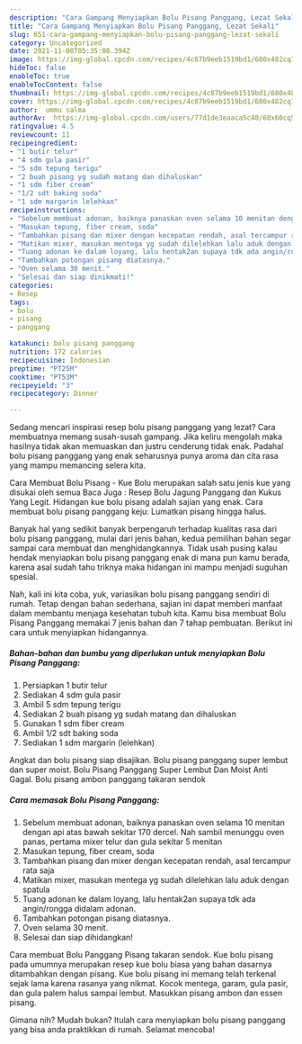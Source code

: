```yaml
---
description: "Cara Gampang Menyiapkan Bolu Pisang Panggang, Lezat Sekali"
title: "Cara Gampang Menyiapkan Bolu Pisang Panggang, Lezat Sekali"
slug: 651-cara-gampang-menyiapkan-bolu-pisang-panggang-lezat-sekali
category: Uncategorized
date: 2021-11-08T05:35:08.394Z
image: https://img-global.cpcdn.com/recipes/4c87b9eeb1519bd1/680x482cq70/bolu-pisang-panggang-foto-resep-utama.jpg
hideToc: false
enableToc: true
enableTocContent: false
thumbnail: https://img-global.cpcdn.com/recipes/4c87b9eeb1519bd1/680x482cq70/bolu-pisang-panggang-foto-resep-utama.jpg
cover: https://img-global.cpcdn.com/recipes/4c87b9eeb1519bd1/680x482cq70/bolu-pisang-panggang-foto-resep-utama.jpg
author:  ummu salma
authorAv:  https://img-global.cpcdn.com/users/77d1de3eaaca5c40/60x60cq50/avatar.jpg
ratingvalue: 4.5
reviewcount: 11
recipeingredient:
- "1 butir telur"
- "4 sdm gula pasir"
- "5 sdm tepung terigu"
- "2 buah pisang yg sudah matang dan dihaluskan"
- "1 sdm fiber cream"
- "1/2 sdt baking soda"
- "1 sdm margarin lelehkan"
recipeinstructions:
- "Sebelum membuat adonan, baiknya panaskan oven selama 10 menitan dengan api atas bawah sekitar 170 dercel. Nah sambil menunggu oven panas, pertama mixer telur dan gula sekitar 5 menitan"
- "Masukan tepung, fiber cream, soda"
- "Tambahkan pisang dan mixer dengan kecepatan rendah, asal tercampur rata saja"
- "Matikan mixer, masukan mentega yg sudah dilelehkan lalu aduk dengan spatula"
- "Tuang adonan ke dalam loyang, lalu hentak2an supaya tdk ada angin/rongga didalam adonan."
- "Tambahkan potongan pisang diatasnya."
- "Oven selama 30 menit."
- "Selesai dan siap dinikmati!"
categories:
- Resep
tags:
- bolu
- pisang
- panggang

katakunci: bolu pisang panggang 
nutrition: 172 calories
recipecuisine: Indonesian
preptime: "PT25M"
cooktime: "PT53M"
recipeyield: "3"
recipecategory: Dinner

---
```



Sedang mencari inspirasi resep bolu pisang panggang yang lezat? Cara membuatnya memang susah-susah gampang. Jika keliru mengolah maka hasilnya tidak akan memuaskan dan justru cenderung tidak enak. Padahal bolu pisang panggang yang enak seharusnya punya aroma dan cita rasa yang mampu memancing selera kita.


Cara Membuat Bolu Pisang - Kue Bolu merupakan salah satu jenis kue yang disukai oleh semua Baca Juga : Resep Bolu Jagung Panggang dan Kukus Yang Legit. Hidangan kue bolu pisang adalah sajian yang enak. Cara membuat bolu pisang panggang keju: Lumatkan pisang hingga halus.

Banyak hal yang sedikit banyak berpengaruh terhadap kualitas rasa dari bolu pisang panggang, mulai dari jenis bahan, kedua pemilihan bahan segar sampai cara membuat dan menghidangkannya. Tidak usah pusing kalau hendak menyiapkan bolu pisang panggang enak di mana pun kamu berada, karena asal sudah tahu triknya maka hidangan ini mampu menjadi suguhan spesial.


Nah, kali ini kita coba, yuk, variasikan bolu pisang panggang sendiri di rumah. Tetap dengan bahan sederhana, sajian ini dapat memberi manfaat dalam membantu menjaga kesehatan tubuh kita. Kamu bisa membuat Bolu Pisang Panggang memakai 7 jenis bahan dan 7 tahap pembuatan. Berikut ini cara untuk menyiapkan hidangannya.

<!--inarticleads1-->

##### Bahan-bahan dan bumbu yang diperlukan untuk menyiapkan Bolu Pisang Panggang:

1. Persiapkan 1 butir telur
1. Sediakan 4 sdm gula pasir
1. Ambil 5 sdm tepung terigu
1. Sediakan 2 buah pisang yg sudah matang dan dihaluskan
1. Gunakan 1 sdm fiber cream
1. Ambil 1/2 sdt baking soda
1. Sediakan 1 sdm margarin (lelehkan)


Angkat dan bolu pisang siap disajikan. Bolu pisang panggang super lembut dan super moist. Bolu Pisang Panggang Super Lembut Dan Moist Anti Gagal. Bolu pisang ambon panggang takaran sendok 

<!--inarticleads2-->

##### Cara memasak Bolu Pisang Panggang:

1. Sebelum membuat adonan, baiknya panaskan oven selama 10 menitan dengan api atas bawah sekitar 170 dercel. Nah sambil menunggu oven panas, pertama mixer telur dan gula sekitar 5 menitan
1. Masukan tepung, fiber cream, soda
1. Tambahkan pisang dan mixer dengan kecepatan rendah, asal tercampur rata saja
1. Matikan mixer, masukan mentega yg sudah dilelehkan lalu aduk dengan spatula
1. Tuang adonan ke dalam loyang, lalu hentak2an supaya tdk ada angin/rongga didalam adonan.
1. Tambahkan potongan pisang diatasnya.
1. Oven selama 30 menit.
1. Selesai dan siap dihidangkan!

Cara membuat Bolu Panggang Pisang takaran sendok. Kue bolu pisang pada umumnya merupakan resep kue bolu biasa yang bahan dasarnya ditambahkan dengan pisang. Kue bolu pisang ini memang telah terkenal sejak lama karena rasanya yang nikmat. Kocok mentega, garam, gula pasir, dan gula palem halus sampai lembut. Masukkan pisang ambon dan essen pisang. 

Gimana nih? Mudah bukan? Itulah cara menyiapkan bolu pisang panggang yang bisa anda praktikkan di rumah. Selamat mencoba!
